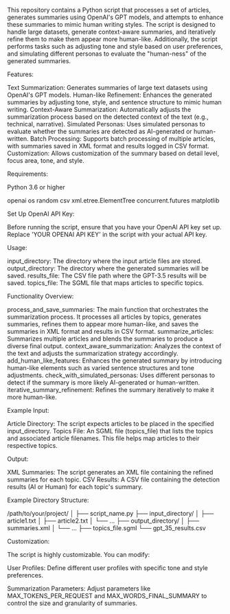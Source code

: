 
This repository contains a Python script that processes a set of articles, generates summaries using OpenAI's GPT models, and attempts to enhance these summaries 
to mimic human writing styles. The script is designed to handle large datasets, generate context-aware summaries, and iteratively refine them to make them appear 
more human-like. Additionally, the script performs tasks such as adjusting tone and style based on user preferences, and simulating different personas to evaluate 
the "human-ness" of the generated summaries.

Features:

Text Summarization: Generates summaries of large text datasets using OpenAI's GPT models.
Human-like Refinement: Enhances the generated summaries by adjusting tone, style, and sentence structure to mimic human writing.
Context-Aware Summarization: Automatically adjusts the summarization process based on the detected context of the text (e.g., technical, narrative).
Simulated Personas: Uses simulated personas to evaluate whether the summaries are detected as AI-generated or human-written.
Batch Processing: Supports batch processing of multiple articles, with summaries saved in XML format and results logged in CSV format.
Customization: Allows customization of the summary based on detail level, focus area, tone, and style.

Requirements:

Python 3.6 or higher

openai
os
random
csv
xml.etree.ElementTree
concurrent.futures
matplotlib

Set Up OpenAI API Key:

Before running the script, ensure that you have your OpenAI API key set up. Replace 'YOUR OPENAI API KEY' in the script with your actual API key.

Usage:

input_directory: The directory where the input article files are stored.
output_directory: The directory where the generated summaries will be saved.
results_file: The CSV file path where the GPT-3.5 results will be saved.
topics_file: The SGML file that maps articles to specific topics.


Functionality Overview:

process_and_save_summaries: The main function that orchestrates the summarization process. It processes all articles by topics, generates summaries, refines them to appear more human-like, and saves the summaries in XML format and results in CSV format.
summarize_articles: Summarizes multiple articles and blends the summaries to produce a diverse final output.
context_aware_summarization: Analyzes the context of the text and adjusts the summarization strategy accordingly.
add_human_like_features: Enhances the generated summary by introducing human-like elements such as varied sentence structures and tone adjustments.
check_with_simulated_personas: Uses different personas to detect if the summary is more likely AI-generated or human-written.
iterative_summary_refinement: Refines the summary iteratively to make it more human-like.

Example Input:

Article Directory: The script expects articles to be placed in the specified input_directory.
Topics File: An SGML file (topics_file) that lists the topics and associated article filenames. This file helps map articles to their respective topics.

Output:

XML Summaries: The script generates an XML file containing the refined summaries for each topic.
CSV Results: A CSV file containing the detection results (AI or Human) for each topic's summary.


Example Directory Structure:

/path/to/your/project/
│
├── script_name.py
├── input_directory/
│   ├── article1.txt
│   ├── article2.txt
│   └── ...
├── output_directory/
│   ├── summaries.xml
│   └── ...
├── topics_file.sgml
└── gpt_35_results.csv

Customization:

The script is highly customizable. You can modify:

User Profiles: Define different user profiles with specific tone and style preferences.

Summarization Parameters: Adjust parameters like MAX_TOKENS_PER_REQUEST and MAX_WORDS_FINAL_SUMMARY to control the size and granularity of summaries.


